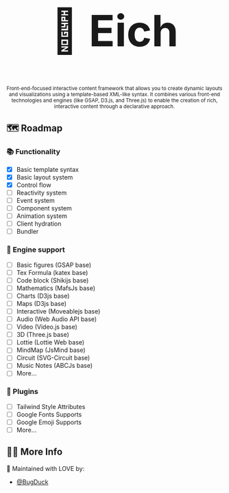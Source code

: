 <div style="text-align: center">
  <h1 style="font-size: 100px; text-align: center">🧩 Eich</h1>
  <sub>
Front-end-focused interactive content framework that allows you to create dynamic layouts and visualizations using a template-based XML-like syntax. It combines various front-end technologies and engines (like GSAP, D3.js, and Three.js) to enable the creation of rich, interactive content through a declarative approach.
  </sub>
</div>

## 🗺 Roadmap

### 📚 Functionality

- [x] Basic template syntax
- [x] Basic layout system
- [x] Control flow
- [ ] Reactivity system
- [ ] Event system
- [ ] Component system
- [ ] Animation system
- [ ] Client hydration
- [ ] Bundler

### 📖 Engine support

- [ ] Basic figures (GSAP base)
- [ ] Tex Formula (katex base)
- [ ] Code block (Shikijs base)
- [ ] Mathematics (MafsJs base)
- [ ] Charts (D3js base)
- [ ] Maps (D3js base)
- [ ] Interactive (Moveablejs base)
- [ ] Audio (Web Audio API base)
- [ ] Video (Video.js base)
- [ ] 3D (Three.js base)
- [ ] Lottie (Lottie Web base)
- [ ] MindMap (JsMind base)
- [ ] Circuit (SVG-Circuit base)
- [ ] Music Notes (ABCJs base)
- [ ] More...

### 🧩 Plugins

- [ ] Tailwind Style Attributes
- [ ] Google Fonts Supports
- [ ] Google Emoji Supports
- [ ] More...

## 🧑‍💻 More Info

💖 Maintained with LOVE by:

- [@BugDuck](https://github.com/Bug-Duck)

